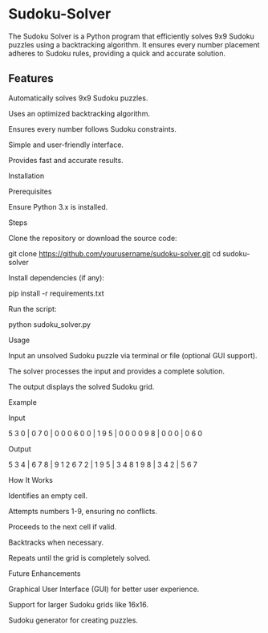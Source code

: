 # Sudoku-Solver

The Sudoku Solver is a Python program that efficiently solves 9x9 Sudoku puzzles using a backtracking algorithm. It ensures every number placement adheres to Sudoku rules, providing a quick and accurate solution.

## Features

Automatically solves 9x9 Sudoku puzzles.

Uses an optimized backtracking algorithm.

Ensures every number follows Sudoku constraints.

Simple and user-friendly interface.

Provides fast and accurate results.

Installation

Prerequisites

Ensure Python 3.x is installed.

Steps

Clone the repository or download the source code:

git clone https://github.com/yourusername/sudoku-solver.git
cd sudoku-solver

Install dependencies (if any):

pip install -r requirements.txt

Run the script:

python sudoku_solver.py

Usage

Input an unsolved Sudoku puzzle via terminal or file (optional GUI support).

The solver processes the input and provides a complete solution.

The output displays the solved Sudoku grid.

Example

Input

5 3 0 | 0 7 0 | 0 0 0
6 0 0 | 1 9 5 | 0 0 0
0 9 8 | 0 0 0 | 0 6 0

Output

5 3 4 | 6 7 8 | 9 1 2
6 7 2 | 1 9 5 | 3 4 8
1 9 8 | 3 4 2 | 5 6 7

How It Works

Identifies an empty cell.

Attempts numbers 1-9, ensuring no conflicts.

Proceeds to the next cell if valid.

Backtracks when necessary.

Repeats until the grid is completely solved.

Future Enhancements

Graphical User Interface (GUI) for better user experience.

Support for larger Sudoku grids like 16x16.

Sudoku generator for creating puzzles.

